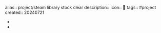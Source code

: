 alias:: project/steam library stock clear
description::
icon:: 📂
tags:: #project
created:: 20240721

-
-